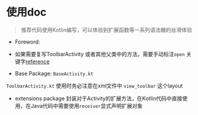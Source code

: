 # 使用doc
> 推荐代码使用Kotlin编写，可以体验到扩展函数等一系列语法糖的丝滑体验

- Foreword:
 + 如果需要复写ToolbarActivity 或者其他父类中的方法，需要手动标注``open`` 关键字[reference](https://www.kotlincn.net/docs/reference/classes.html)

- Base Package:
``BaseActivity.kt`` 

``ToolbarActivity.kt`` 使用时务必注意在xml文件中<include> ``view_toolbar`` 这个layout

- extensions package 
封装对于Activity的扩展方法，在Kotlin代码中直接使用，在Java代码中需要使用``receiver``显式声明扩展对象